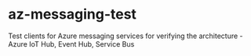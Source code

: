 # az-messaging-test
Test clients for Azure messaging services for verifying the architecture - Azure IoT Hub, Event Hub, Service Bus
